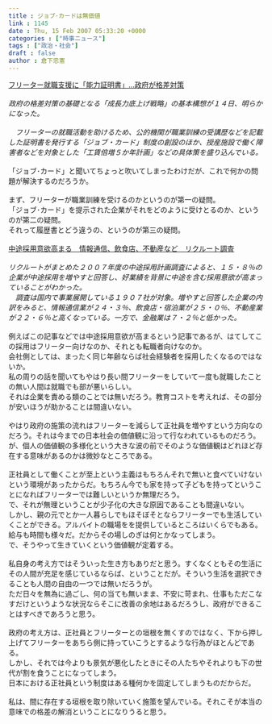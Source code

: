 ```yaml
---
title : ジョブ･カードは無価値
link : 1145
date : Thu, 15 Feb 2007 05:33:20 +0000
categories : ["時事ニュース"]
tags : ["政治・社会"]
draft : false
author : 倉下忠憲
---
```


<A HREF="http://www.yomiuri.co.jp/politics/news/20070215i101.htm" TARGET="_blank">フリーター就職支援に「能力証明書」…政府が格差対策</A><BR><BR><I>政府の格差対策の基礎となる「成長力底上げ戦略」の基本構想が１４日、明らかになった。<BR><BR>　フリーターの就職活動を助けるため、公的機関が職業訓練の受講歴などを記載した証明書を発行する「ジョブ・カード」制度の創設のほか、授産施設で働く障害者などを対象とした「工賃倍増５か年計画」などの具体策を盛り込んでいる。</I><BR><BR>「ジョブ･カード」と聞いてちょっと吹いてしまったわけだが、これで何かの問題が解決するのだろうか。<BR><BR>まず、フリーターが職業訓練を受けるのかというのが第一の疑問。<BR>「ジョブ･カード」を提示された企業がそれをどのように受けとるのか、というのが第二の疑問。<BR>それって履歴書とどう違うの、というのが第三の疑問。<BR><BR><A HREF="http://www.iza.ne.jp/news/newsarticle/38970/" TARGET="_blank">中途採用意欲高まる　情報通信、飲食店、不動産など　リクルート調査</A><BR><BR><I>リクルートがまとめた２００７年度の中途採用計画調査によると、１５・８％の企業が中途採用を増やすと回答し、好業績を背景に中途を含む採用意欲が高まっていることがわかった。<BR>　調査は国内で事業展開している１９０７社が対象。増やすと回答した企業の内訳をみると、情報通信業が２４・３％、飲食店・宿泊業が２５・０％、不動産業が２２・６％と高くなっている。一方で、金融業は７・２％と低かった。</I><BR><BR>例えばこの記事などでは中途採用意欲が高まるという記事であるが、はてしてこの採用はフリーター向けなのか、それとも転職者向けなのか。<BR>会社側としては、まったく同じ年齢ならば社会経験者を採用したくなるのではないか。<BR>私の周りの話を聞いてもやはり長い間フリーターをしていて一度も就職したことの無い人間は就職でも部が悪いらしい。<BR>それは企業を責める類のことでは無いだろう。教育コストを考えれば、その部分が安いほうが助かることは間違いない。<BR><BR>やはり政府の施策の流れはフリーターを減らして正社員を増やすという方向なのだろう。それは今までの日本社会の価値観に沿って行なわれているものだろう。<BR>が、個人の価値観の多様化という大きな波の前でそのような価値観はどれほど存在する意味があるのかは微妙なところである。<BR><BR>正社員として働くことが至上という主義はもちろんそれで無いと食べていけないという環境があったからだ。もちろん今でも家を持って子どもを持ってということになればフリーターでは難しいというか無理だろう。<BR>で、それが無理ということが少子化の大きな原因であることも間違いない。<BR>しかし、親の元でとか一人暮らしでもほそぼそとならフリーターでも生活していくことができる。アルバイトの職場をを提供しているところはいくらでもある。給与も時間も様々だ。だからその場しのぎは何とかなってしまう。<BR>で、そうやって生きていくという価値観が定着する。<BR><BR>私自身の考え方ではそういった生き方もありだと思う。すくなくともその生活にその人間が充足を感じているならば、ということだが。そういう生活を選択できることも人間の自由の一つでは無いだろうが。<BR>ただ日々を無為に過ごし、何の当ても無いまま、不安に苛まれ、仕事もただこなすだけというような状況ならそこに改善の余地はあるだろうし、政府ができることはすべきであろうと思う。<BR><BR>政府の考え方は、正社員とフリーターとの垣根を無くすのではなく、下から押し上げてフリーターをあちら側に持っていこうとするような行為がほとんどである。<BR>しかし、それでは今よりも景気が悪化したときにその人たちやそれよりも下の世代が割を食うことになってしまう。<BR>日本における正社員という制度はある種何かを固定してしまうものだからだ。<BR><BR>私は、間に存在する垣根を取り除いていく施策を望んでいる。それこそが本当の意味での格差の解消ということになりうると思う。<BR><BR><br><br>
